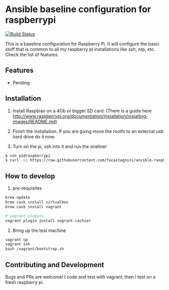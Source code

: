 Ansible baseline configuration for raspberrypi
=================

[![Build Status](http://img.shields.io/travis/facastagnini/ansible-raspberrypi-baseline.svg)](http://travis-ci.org/facastagnini/ansible-raspberrypi-baseline)

This is a baseline configuration for Raspberry Pi. It will configure the basic stuff that is common to all my raspberry pi installations like ssh, ntp, etc. Check the list of features.

Features
------------
- Pending

Installation
------------

1) Install Raspbian on a 4Gb or bigger SD card. (There is a guide here http://www.raspberrypi.org/documentation/installation/installing-images/README.md)

2) Finish the installation. If you are going move the rootfs to an external usb hard drive do it now.

3) Turn on the pi, ssh into it and run the oneliner

```bash
$ ssh pi@raspberrypi
$ curl -sL https://raw.githubusercontent.com/facastagnini/ansible-raspberrypi-baseline/master/bootstrap.sh | sudo bash
```

How to develop
------------
1) pre-requisites

```bash
brew update
brew cask install virtualbox
brew cask install vagrant

# vagrant plugins
vagrant plugin install vagrant-cachier
```

2) Bring up the test machine
```bash
vagrant up
vagrant ssh
bash /vagrant/bootstrap.sh
```

Contributing and Development
----------------------------

Bugs and PRs are welcome!
I code and test with vagrant, then I test on a fresh raspberry pi.
